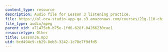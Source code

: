 ```yaml
---
content_type: resource
description: Audio file for Lesson 3 listening practice.
file: https://ol-ocw-studio-app-qa.s3.amazonaws.com/courses/21g-110-chinese-iv-streamlined-spring-2004/bcd494c9cb298eb332421c78e7f9dfd5_Lesson3a.mp3
file_type: audio/mpeg
parent_uid: a71475eb-b75e-1fd6-628f-04266230cae1
resourcetype: Other
title: Lesson3a.mp3
uid: bcd494c9-cb29-8eb3-3242-1c78e7f9dfd5
---
```

